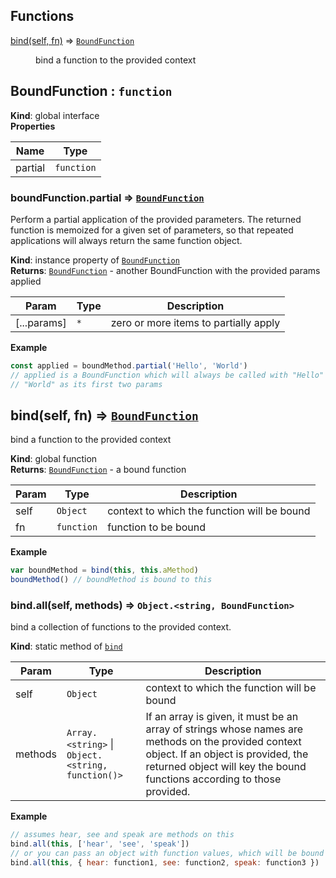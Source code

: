 ## Functions

<dl>
<dt><a href="#bind">bind(self, fn)</a> ⇒ <code><a href="#BoundFunction">BoundFunction</a></code></dt>
<dd><p>bind a function to the provided context</p>
</dd>
</dl>

<a name="BoundFunction"></a>

## BoundFunction : <code>function</code>
**Kind**: global interface  
**Properties**

| Name | Type |
| --- | --- |
| partial | <code>function</code> | 

<a name="BoundFunction+partial"></a>

### boundFunction.partial ⇒ <code>[BoundFunction](#BoundFunction)</code>
Perform a partial application of the provided parameters. The returned function
is memoized for a given set of parameters, so that repeated applications will
always return the same function object.

**Kind**: instance property of <code>[BoundFunction](#BoundFunction)</code>  
**Returns**: <code>[BoundFunction](#BoundFunction)</code> - another BoundFunction with the provided params applied  

| Param | Type | Description |
| --- | --- | --- |
| [...params] | <code>\*</code> | zero or more items to partially apply |

**Example**  
```js
const applied = boundMethod.partial('Hello', 'World')
// applied is a BoundFunction which will always be called with "Hello" and
// "World" as its first two params
```
<a name="bind"></a>

## bind(self, fn) ⇒ <code>[BoundFunction](#BoundFunction)</code>
bind a function to the provided context

**Kind**: global function  
**Returns**: <code>[BoundFunction](#BoundFunction)</code> - a bound function  

| Param | Type | Description |
| --- | --- | --- |
| self | <code>Object</code> | context to which the function will be bound |
| fn | <code>function</code> | function to be bound |

**Example**  
```js
var boundMethod = bind(this, this.aMethod)
boundMethod() // boundMethod is bound to this
```
<a name="bind.all"></a>

### bind.all(self, methods) ⇒ <code>Object.&lt;string, BoundFunction&gt;</code>
bind a collection of functions to the provided context.

**Kind**: static method of <code>[bind](#bind)</code>  

| Param | Type | Description |
| --- | --- | --- |
| self | <code>Object</code> | context to which the function will be bound |
| methods | <code>Array.&lt;string&gt;</code> &#124; <code>Object.&lt;string, function()&gt;</code> | If an array is given, it must be an array of strings whose names are methods on the provided context object. If an object is provided, the returned object will key the bound functions according to those provided. |

**Example**  
```js
// assumes hear, see and speak are methods on this
bind.all(this, ['hear', 'see', 'speak'])
// or you can pass an object with function values, which will be bound to this
bind.all(this, { hear: function1, see: function2, speak: function3 })
```
